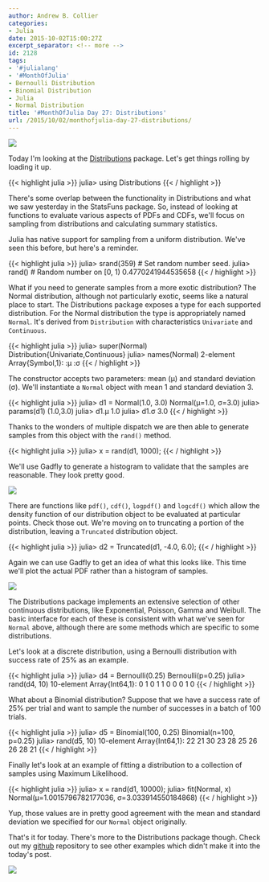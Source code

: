 ```yaml
---
author: Andrew B. Collier
categories:
- Julia
date: 2015-10-02T15:00:27Z
excerpt_separator: <!-- more -->
id: 2128
tags:
- '#julialang'
- '#MonthOfJulia'
- Bernoulli Distribution
- Binomial Distribution
- Julia
- Normal Distribution
title: '#MonthOfJulia Day 27: Distributions'
url: /2015/10/02/monthofjulia-day-27-distributions/
---
```


<!--more-->

<img src="{{ site.baseurl }}/static/img/2015/09/Julia-Logo-Distributions.png">

Today I'm looking at the [Distributions](http://distributionsjl.readthedocs.org/en/latest/) package. Let's get things rolling by loading it up.

{{< highlight julia >}}
julia> using Distributions
{{< / highlight >}}

There's some overlap between the functionality in Distributions and what we saw yesterday in the StatsFuns package. So, instead of looking at functions to evaluate various aspects of PDFs and CDFs, we'll focus on sampling from distributions and calculating summary statistics.

Julia has native support for sampling from a uniform distribution. We've seen this before, but here's a reminder.

{{< highlight julia >}}
julia> srand(359) # Set random number seed.
julia> rand() # Random number on [0, 1)
0.4770241944535658
{{< / highlight >}}

What if you need to generate samples from a more exotic distribution? The Normal distribution, although not particularly exotic, seems like a natural place to start. The Distributions package exposes a type for each supported distribution. For the Normal distribution the type is appropriately named `Normal`. It's derived from `Distribution` with characteristics `Univariate` and `Continuous`.

{{< highlight julia >}}
julia> super(Normal)
Distribution{Univariate,Continuous}
julia> names(Normal)
2-element Array{Symbol,1}:
 :μ
 :σ
{{< / highlight >}}

The constructor accepts two parameters: mean (μ) and standard deviation (σ). We'll instantiate a `Normal` object with mean 1 and standard deviation 3.

{{< highlight julia >}}
julia> d1 = Normal(1.0, 3.0)
Normal(μ=1.0, σ=3.0)
julia> params(d1)
(1.0,3.0)
julia> d1.μ
1.0
julia> d1.σ
3.0
{{< / highlight >}}

Thanks to the wonders of multiple dispatch we are then able to generate samples from this object with the `rand()` method.

{{< highlight julia >}}
julia> x = rand(d1, 1000);
{{< / highlight >}}

We'll use Gadfly to generate a histogram to validate that the samples are reasonable. They look pretty good.

<img src="{{ site.baseurl }}/static/img/2015/09/normal-histogram.png">

There are functions like `pdf()`, `cdf()`, `logpdf()` and `logcdf()` which allow the density function of our distribution object to be evaluated at particular points. Check those out. We're moving on to truncating a portion of the distribution, leaving a `Truncated` distribution object.

{{< highlight julia >}}
julia> d2 = Truncated(d1, -4.0, 6.0);
{{< / highlight >}}

Again we can use Gadfly to get an idea of what this looks like. This time we'll plot the actual PDF rather than a histogram of samples.

<img src="{{ site.baseurl }}/static/img/2015/09/truncated-normal-pdf.png">

The Distributions package implements an extensive selection of other continuous distributions, like Exponential, Poisson, Gamma and Weibull. The basic interface for each of these is consistent with what we've seen for `Normal` above, although there are some methods which are specific to some distributions.

Let's look at a discrete distribution, using a Bernoulli distribution with success rate of 25% as an example.

{{< highlight julia >}}
julia> d4 = Bernoulli(0.25)
Bernoulli(p=0.25)
julia> rand(d4, 10)
10-element Array{Int64,1}:
 0
 1
 0
 1
 1
 0
 0
 0
 1
 0
{{< / highlight >}}

What about a Binomial distribution? Suppose that we have a success rate of 25% per trial and want to sample the number of successes in a batch of 100 trials.

{{< highlight julia >}}
julia> d5 = Binomial(100, 0.25)
Binomial(n=100, p=0.25)
julia> rand(d5, 10)
10-element Array{Int64,1}:
 22
 21
 30
 23
 28
 25
 26
 26
 28
 21
{{< / highlight >}}

Finally let's look at an example of fitting a distribution to a collection of samples using Maximum Likelihood.

{{< highlight julia >}}
julia> x = rand(d1, 10000);
julia> fit(Normal, x)
Normal(μ=1.0015796782177036, σ=3.033914550184868)
{{< / highlight >}}

Yup, those values are in pretty good agreement with the mean and standard deviation we specified for our `Normal` object originally.

That's it for today. There's more to the Distributions package though. Check out my [github](https://github.com/DataWookie/MonthOfJulia) repository to see other examples which didn't make it into the today's post.

[<img src="{{ site.baseurl }}/static/img/2015/09/t_distribution.png">](http://imgs.xkcd.com/comics/t_distribution.png)


